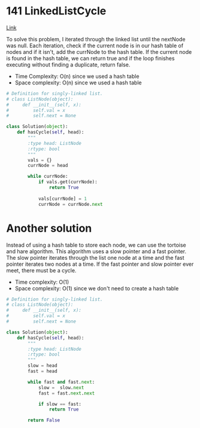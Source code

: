 # 141 LinkedListCycle
[Link](https://leetcode.com/problems/linked-list-cycle/?envType=study-plan-v2&envId=top-interview-150)

To solve this problem, I iterated through the linked list until the nextNode was null. Each iteration, check if the current node is in our hash table of nodes and if it isn't, add the currNode to the hash table. If the current node is found in the hash table, we can return true and if the loop finishes executing without finding a duplicate, return false. 

- Time Complexity: O(n) since we used a hash table 
- Space complexity: O(n) since we used a hash table

```python
# Definition for singly-linked list.
# class ListNode(object):
#     def __init__(self, x):
#         self.val = x
#         self.next = None

class Solution(object):
    def hasCycle(self, head):
        """
        :type head: ListNode
        :rtype: bool
        """
        vals = {}
        currNode = head

        while currNode:
            if vals.get(currNode):
                return True
            
            vals[currNode] = 1
            currNode = currNode.next
```            

# Another solution
Instead of using a hash table to store each node, we can use the tortoise and hare algorithm. This algorithm uses a slow pointer and a fast pointer. The slow pointer iterates through the list one node at a time and the fast pointer iterates two nodes at a time. If the fast pointer and slow pointer ever meet, there must be a cycle. 

- Time complexity: O(1)
- Space complexity: O(1) since we don't need to create a hash table 

```python
# Definition for singly-linked list.
# class ListNode(object):
#     def __init__(self, x):
#         self.val = x
#         self.next = None

class Solution(object):
    def hasCycle(self, head):
        """
        :type head: ListNode
        :rtype: bool
        """
        slow = head
        fast = head

        while fast and fast.next:
            slow =  slow.next
            fast = fast.next.next

            if slow == fast:
                return True

        return False          
```